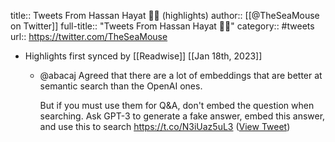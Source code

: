 title:: Tweets From Hassan Hayat 👋🤖 (highlights)
author:: [[@TheSeaMouse on Twitter]]
full-title:: "Tweets From Hassan Hayat 👋🤖"
category:: #tweets
url:: https://twitter.com/TheSeaMouse

- Highlights first synced by [[Readwise]] [[Jan 18th, 2023]]
	- @abacaj Agreed that there are a lot of  embeddings that are better at semantic search than the OpenAI ones. 
	  
	  But if you must use them for Q&A, don't embed the question when searching. Ask GPT-3 to generate a fake answer, embed this answer, and use this to search
	  https://t.co/N3iUaz5uL3 ([View Tweet](https://twitter.com/TheSeaMouse/status/1614453236349693953))